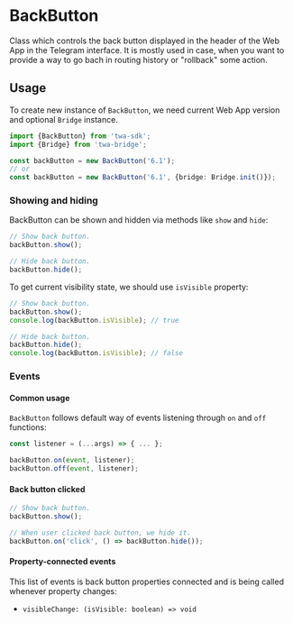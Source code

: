 # BackButton

Class which controls the back button displayed in the header
of the Web App in the Telegram interface. It is mostly used in case, when
you want to provide a way to go bach in routing history or "rollback" some
action.

## Usage

To create new instance of `BackButton`, we need current Web App version
and optional `Bridge` instance.

```typescript
import {BackButton} from 'twa-sdk';
import {Bridge} from 'twa-bridge';

const backButton = new BackButton('6.1');
// or
const backButton = new BackButton('6.1', {bridge: Bridge.init()});
```

### Showing and hiding

BackButton can be shown and hidden via methods like `show` and `hide`:

```typescript jsx
// Show back button.
backButton.show();

// Hide back button.
backButton.hide();
```

To get current visibility state, we should use `isVisible` property:

```typescript
// Show back button.
backButton.show();
console.log(backButton.isVisible); // true

// Hide back button.
backButton.hide();
console.log(backButton.isVisible); // false
```

### Events

#### Common usage

`BackButton` follows default way of events listening through `on` and `off`
functions:

```typescript
const listener = (...args) => { ... };

backButton.on(event, listener);
backButton.off(event, listener);
```

#### Back button clicked

```typescript
// Show back button.
backButton.show();

// When user clicked back button, we hide it.
backButton.on('click', () => backButton.hide());
```

#### Property-connected events

This list of events is back button properties connected and is being called
whenever property changes:

- `visibleChange: (isVisible: boolean) => void`